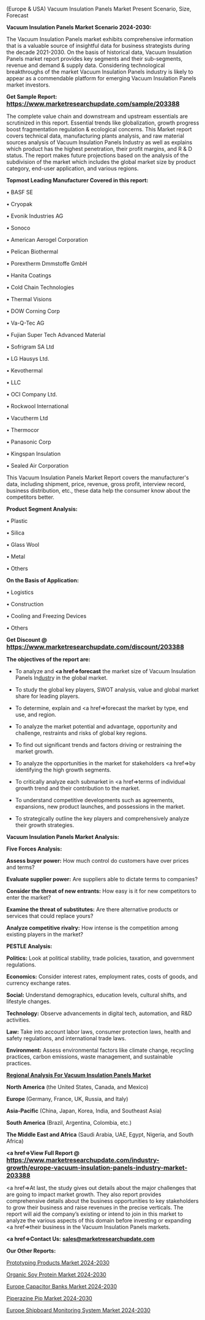  (Europe & USA) Vacuum Insulation Panels Market Present Scenario, Size, Forecast

<strong>Vacuum Insulation Panels Market Scenario 2024-2030:</strong>

The Vacuum Insulation Panels market exhibits comprehensive information that is a valuable source of insightful data for business strategists during the decade 2021-2030. On the basis of historical data, Vacuum Insulation Panels market report provides key segments and their sub-segments, revenue and demand &amp; supply data. Considering technological breakthroughs of the market Vacuum Insulation Panels industry is likely to appear as a commendable platform for emerging Vacuum Insulation Panels market investors.

<strong>Get Sample Report: <a href=https://www.marketresearchupdate.com/sample/203388><font size=3 color=#0000ff>https://www.marketresearchupdate.com/sample/203388</font></a></strong>

The complete value chain and downstream and upstream essentials are scrutinized in this report. Essential trends like globalization, growth progress boost fragmentation regulation &amp; ecological concerns. This Market report covers technical data, manufacturing plants analysis, and raw material sources analysis of Vacuum Insulation Panels Industry as well as explains which product has the highest penetration, their profit margins, and R & D status. The report makes future projections based on the analysis of the subdivision of the market which includes the global market size by product category, end-user application, and various regions.

<strong>Topmost Leading Manufacturer Covered in this report:</strong>

• BASF SE

• Cryopak

• Evonik Industries AG

• Sonoco

• American Aerogel Corporation

• Pelican Biothermal

• Porextherm Dmmstoffe GmbH

• Hanita Coatings

• Cold Chain Technologies

• Thermal Visions

• DOW Corning Corp

• Va-Q-Tec AG

• Fujian Super Tech Advanced Material

• Sofrigram SA Ltd

• LG Hausys Ltd.

• Kevothermal

• LLC

• OCI Company Ltd.

• Rockwool International

• Vacutherm Ltd

• Thermocor

• Panasonic Corp

• Kingspan Insulation

• Sealed Air Corporation

This Vacuum Insulation Panels Market Report covers the manufacturer's data, including shipment, price, revenue, gross profit, interview record, business distribution, etc., these data help the consumer know about the competitors better.

<strong>Product Segment Analysis: </strong>

• Plastic

• Silica

• Glass Wool

• Metal

• Others

<strong>On the Basis of Application:</strong>

• Logistics

• Construction

• Cooling and Freezing Devices

• Others

<strong>Get Discount @ <a href=https://www.marketresearchupdate.com/discount/203388><font size=3 color=#0000ff>https://www.marketresearchupdate.com/discount/203388</font></a></strong>

<strong><b>The objectives of the report are:</b></strong>

- To analyze and <strong><a href=><strong>forecast</strong></a></strong> the market size of Vacuum Insulation Panels In<a href=ASDF991299>dustr</a>y in the global market.

- To study the global key players, SWOT analysis, value and global market share for leading players.

- To determine, explain and <a href=>forecast</a> the market by type, end use, and region.

- To analyze the market potential and advantage, opportunity and challenge, restraints and risks of global key regions.

- To find out significant trends and factors driving or restraining the market growth.

- To analyze the opportunities in the market for stakeholders <a href=>by</a> identifying the high growth segments.

- To critically analyze each submarket in <a href=>terms</a> of individual growth trend and their contribution to the market.

- To understand competitive developments such as agreements, expansions, new product launches, and possessions in the market.

- To strategically outline the key players and comprehensively analyze their growth strategies.

<strong>Vacuum Insulation Panels Market Analysis:</strong>

<strong>Five Forces Analysis:</strong>

<strong>Assess buyer power:</strong> How much control do customers have over prices and terms?

<strong>Evaluate supplier power:</strong> Are suppliers able to dictate terms to companies?

<strong>Consider the threat of new entrants:</strong> How easy is it for new competitors to enter the market?

<strong>Examine the threat of substitutes:</strong> Are there alternative products or services that could replace yours?

<strong>Analyze competitive rivalry:</strong> How intense is the competition among existing players in the market?

<strong>PESTLE Analysis:</strong>

<strong>Politics:</strong> Look at political stability, trade policies, taxation, and government regulations.

<strong>Economics:</strong> Consider interest rates, employment rates, costs of goods, and currency exchange rates.

<strong>Social:</strong> Understand demographics, education levels, cultural shifts, and lifestyle changes.

<strong>Technology:</strong> Observe advancements in digital tech, automation, and R&D activities.

<strong>Law:</strong> Take into account labor laws, consumer protection laws, health and safety regulations, and international trade laws.

<strong>Environment:</strong> Assess environmental factors like climate change, recycling practices, carbon emissions, waste management, and sustainable practices.

<strong><u><b>Regional Analysis For Vacuum Insulation Panels Market</b></u></strong>

<strong><b>North America</b></strong> (the United States, Canada, and Mexico)

<strong><b>Europe </b></strong>(Germany, France, UK, Russia, and Italy)

<strong><b>Asia-Pacific</b></strong> (China, Japan, Korea, India, and Southeast Asia)

<strong><b>South America</b></strong> (Brazil, Argentina, Colombia, etc.)

<strong><b>The Middle East and Africa</b></strong> (Saudi Arabia, UAE, Egypt, Nigeria, and South Africa)

<strong><a href=>View Full Report</a> @ <a href=https://www.marketresearchupdate.com/industry-growth/europe-vacuum-insulation-panels-industry-market-203388><font size=3 color=#0000ff>https://www.marketresearchupdate.com/industry-growth/europe-vacuum-insulation-panels-industry-market-203388</font></a></strong>

<a href=>At last,</a> the study gives out details about the major challenges that are going to impact market growth. They also report provides comprehensive details about the business opportunities to key stakeholders to grow their business and raise revenues in the precise verticals. The report will aid the company’s existing or intend to join in this market to analyze the various aspects of this domain before investing or expanding <a href=>their</a> business in the Vacuum Insulation Panels markets.

<strong><a href=>Contact Us:</a></strong>
<strong>sales@marketresearchupdate.com</strong>

<strong>Our Other Reports:</strong>

<a href=https://www.linkedin.com/pulse/prototyping-products-market-opportunities-stay>Prototyping Products Market 2024-2030</a>

<a href=https://www.linkedin.com/pulse/organic-soy-protein-market-2023-remarking-enormous>Organic Soy Protein Market 2024-2030</a>

<a href=https://www.linkedin.com/pulse/europe-capacitor-banks-market-size-incredible>Europe Capacitor Banks Market 2024-2030</a>

<a href=https://www.linkedin.com/pulse/piperazine-pip-market-witness-significant-growth-620lf/>Piperazine Pip Market 2024-2030</a>

<a href=https://www.linkedin.com/pulse/europe-shipboard-monitoring-system-market-research-wm3if/>Europe Shipboard Monitoring System Market 2024-2030</a>
